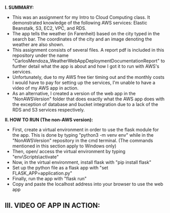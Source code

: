 <b>I. SUMMARY:</b>
- This was an assignment for my Intro to Cloud Computing class. It demonstrated knowledge of the following AWS services: Elastic Beanstalk, S3, EC2, VPC, and RDS.
- The app tells the weather (in Farenheit) based on the city typed in the search bar. The coordinates of the city and an image denoting the weather are also shown.
- This assignment consists of several files. A report pdf is included in this repository under the name "CarlosMendoza_WeatherWebAppDeploymentDocumentationReport" to further detail what the app is about and how I got it to run with AWS's services.
- Unfortunately, due to my AWS free tier timing out and the monthly costs I would have to pay for setting up the services, I'm unable to have a video of my AWS app in action.
- 	As an alternative, I created a version of the web app in the "NonAWSVersion" folder that does exactly what the AWS app does with the exception of database and bucket integration due to a lack of the RDS and S3 services respectively.

<b>II. HOW TO RUN (The non-AWS version):</b>
- First, create a virtual environment in order to use the flask module for the app. This is done by typing "python3 -m venv env" while in the "NonAWSVersion" repository in the cmd terminal. (The commands mentioned in this section apply to Windows only)
- Then, open/ access the virtual environment by typing "env\Scripts\activate"
- Now, in the virtual environment, install flask with "pip install flask"
- Set up the python file as a flask app with "set FLASK_APP=application.py"
- Finally, run the app with "flask run"
- 	Copy and paste the localhost address into your browser to use the web app

<b>III. VIDEO OF APP IN ACTION:</b>
- 
